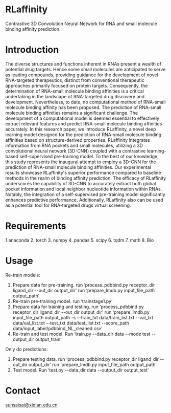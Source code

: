 # RLaffinity
Contrastive 3D Convolution Neural Network for RNA and small molecule binding affinity prediction.

# Introduction
The diverse structures and functions inherent in RNAs present a wealth of potential drug targets. Hence some small molecules are anticipated to serve as leading compounds, providing guidance for the development of novel RNA-targeted therapeutics, distinct from conventional therapeutic approaches primarily focused on protein targets. Consequently, the determination of RNA-small molecule binding affinities is a critical undertaking in the landscape of RNA-targeted drug discovery and development. Nevertheless, to date, no computational method of RNA-small molecule binding affinity has been proposed. The prediction of RNA-small molecule binding affinities remains a significant challenge. The development of a computational model is deemed essential to effectively extract relevant features and predict RNA-small molecule binding affinities accurately. In this research paper, we introduce RLaffinity, a novel deep learning model designed for the prediction of RNA-small molecule binding affinities based on structure-derived properties. RLaffinity integrates information from RNA pockets and small molecules, utilizing a 3D convolutional neural network (3D-CNN) coupled with a contrastive learning-based self-supervised pre-training model. To the best of our knowledge, this study represents the inaugural attempt to employ a 3D-CNN for the prediction of RNA-small molecule binding affinities. Our experimental results showcase RLaffinity's superior performance compared to baseline methods in the realm of binding affinity prediction. The efficacy of RLaffinity underscores the capability of 3D-CNN to accurately extract both global pocket information and local neighbor nucleotide information within RNAs. Notably, the integration of a self-supervised pre-training model significantly enhances predictive performance. Additionally, RLaffinity also can be used as a potential tool for RNA-targeted drugs virtual screening.

# Requirements
1.anaconda
2. torch
3. numpy
4. pandas
5. scipy
6. tqdm
7. math
8. Bio

# Usage
Re-train models:
1.	Prepare data for pre-training.
run ‘process_pdbbind.py receptor_dir ligand_dir --out_dir output_dir’
run ‘prepare_lmdb.py input_file_path output_path’
2.	Re-train pre-training model.
run ‘trainstage1.py’
3.	Prepare data for training and testing.
run ‘process_pdbbind.py receptor_dir ligand_dir --out_dir output_dir’
run ‘prepare_lmdb.py input_file_path output_path -s --train_txt  data/train_list.txt --val_txt data/val_list.txt --test_txt data/test_list.txt --score_path data/input_label/pdbbind_NL_cleaned.csv’
4.	Re-train and test model.
Run ‘train.py --data_dir data --mode test --output_dir output_train’

Only do predictions:
1.	Prepare testing data.
run ‘process_pdbbind.py receptor_dir ligand_dir --out_dir output_dir’
run ‘prepare_lmdb.py input_file_path output_path’
2.	Test model.
Run ‘test.py --data_dir data --output_dir output_test’

# Contact
sunsaisai@xidian.edu.cn

